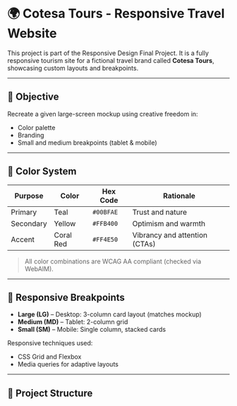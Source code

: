 # 🌍 Cotesa Tours - Responsive Travel Website

This project is part of the Responsive Design Final Project. It is a fully responsive tourism site for a fictional travel brand called **Cotesa Tours**, showcasing custom layouts and breakpoints.

---

## 🎯 Objective

Recreate a given large-screen mockup using creative freedom in:
- Color palette
- Branding
- Small and medium breakpoints (tablet & mobile)

---

## 🎨 Color System

| Purpose     | Color     | Hex Code   | Rationale                             |
|-------------|-----------|------------|----------------------------------------|
| Primary     | Teal      | `#00BFAE`  | Trust and nature                      |
| Secondary   | Yellow    | `#FFB400`  | Optimism and warmth                   |
| Accent      | Coral Red | `#FF4E50`  | Vibrancy and attention (CTAs)         |

> All color combinations are WCAG AA compliant (checked via WebAIM).

---

## 📱 Responsive Breakpoints

- **Large (LG)** – Desktop: 3-column card layout (matches mockup)
- **Medium (MD)** – Tablet: 2-column grid
- **Small (SM)** – Mobile: Single column, stacked cards

Responsive techniques used:
- CSS Grid and Flexbox
- Media queries for adaptive layouts

---

## 📁 Project Structure

